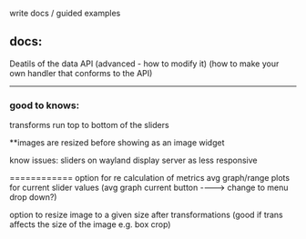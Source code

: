 write docs / guided examples

## docs:
Deatils of the data API
  (advanced - how to modify it)
  (how to make your own handler that conforms to the API)


---
### good to knows:
transforms run top to bottom of the sliders

**images are resized before showing as an image widget

know issues:
   sliders on wayland display server as less responsive


============
option for re calculation of metrics avg graph/range plots for current slider values
(avg graph current button ----> change to menu drop down?)

option to resize image to a given size after transformations (good if trans affects the size of the image e.g. box crop)

